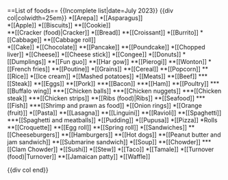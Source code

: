 ==List of foods==
{{Incomplete list|date=July 2023}}
{{div col|colwidth=25em}}
*[[Arepa]] 
*[[Asparagus]]  
*[[Apple]] 
*[[Biscuits]]
**[[Cookie]]  
**[[Cracker (food)|Cracker]]
*[[Bread]]
**[[Croissant]]
*[[Burrito]] 
*[[Cabbage]]
**[[Cabbage roll]]   
*[[Cake]]
*[[Chocolate]]
**[[Pancake]]
**[[Poundcake]] 
*[[Chopped liver]]
*[[Cheese]]
*[[Cheese stick]]
*[[Congee]]
*[[Donuts]]
*[[Dumplings]]
**[[Fun guo]]
**[[Har gow]]
**[[Pierogi]]
**[[Wonton]]
*[[French fries]]
**[[Poutine]]
*[[Grains]]
**[[Cereal]]
**[[Popcorn]]
**[[Rice]]
*[[Ice cream]]
*[[Mashed potatoes]]
*[[Meats]]
**[[Beef]]
***[[Steak]]
**[[Eggs]]
**[[Pork]]
***[[Bacon]]
***[[Ham]]
**[[Poultry]]
***[[Buffalo wing]]
***[[Chicken balls]]
***[[Chicken nuggets]]
***[[Chicken steak]]
***[[Chicken strips]]
**[[Ribs (food)|Ribs]]
**[[Seafood]] 
***[[Fish]]
***[[Shrimp and prawn as food]]
*[[Onion rings]]
*[[Orange (fruit)]]
*[[Pasta]]
**[[Lasagna]] 
**[[Linguini]]
**[[Ravioli]] 
**[[Spaghetti]]
***[[Spaghetti and meatballs]]
*[[Pudding]]
*[[Pupusa]]
*[[Pizza]]
*Rolls
**[[Croquette]]
**[[Egg roll]]
**[[Spring roll]]
*[[Sandwiches]]
**[[Cheeseburgers]]
**[[Hamburgers]]
**[[Hot dogs]]
**[[Peanut butter and jam sandwich]]
**[[Submarine sandwich]] 
*[[Soup]]
**[[Chowder]]
***[[Clam Chowder]]
*[[Sushi]]
*[[Stew]]
*[[Taco]]
*[[Tamale]]
*[[Turnover (food)|Turnover]]
**[[Jamaican patty]]
*[[Waffle]]

{{div col end}}
